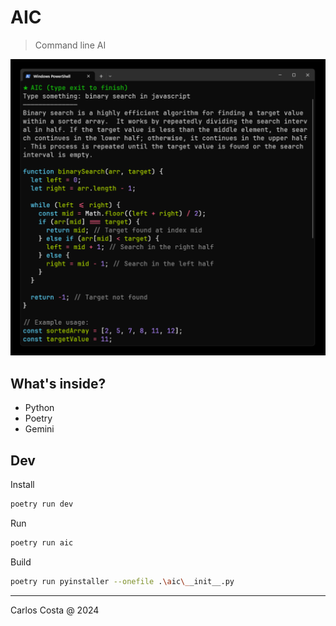 # AIC

>Command line AI

<img src="example.png">

## What's inside?

- Python
- Poetry
- Gemini

## Dev

Install
```sh
poetry run dev
```

Run
```sh
poetry run aic
```

Build
```sh
poetry run pyinstaller --onefile .\aic\__init__.py
```

---

Carlos Costa @ 2024
